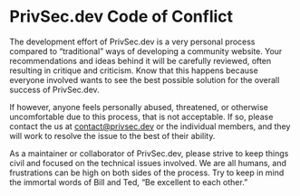 # PrivSec.dev Code of Conflict

The development effort of PrivSec.dev is a very personal process compared to “traditional” ways of developing a community website. Your recommendations and ideas behind it will be carefully reviewed, often resulting in critique and criticism. Know that this happens because everyone involved wants to see the best possible solution for the overall success of PrivSec.dev. 

If however, anyone feels personally abused, threatened, or otherwise uncomfortable due to this process, that is not acceptable. If so, please contact the us at contact@privsec.dev or the individual members, and they will work to resolve the issue to the best of their ability.

As a maintainer or collaborator of PrivSec.dev, please strive to keep things civil and focused on the technical issues involved. We are all humans, and frustrations can be high on both sides of the process. Try to keep in mind the immortal words of Bill and Ted, “Be excellent to each other.”
